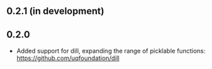 ## 0.2.1 (in development)

## 0.2.0 
- Added support for dill, expanding the range of picklable functions:
  https://github.com/uqfoundation/dill
